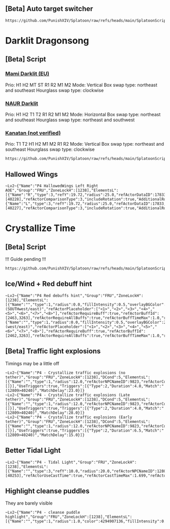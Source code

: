 ## [Beta] Auto target switcher
```
https://github.com/PunishXIV/Splatoon/raw/refs/heads/main/SplatoonScripts/Duties/Dawntrail/The%20Futures%20Rewritten/P4%20AutoTargetSwitcher.cs
```

# Darklit Dragonsong

## [Beta] Script

### [Mami Darklit (EU)](https://raidplan.io/plan/scWeh81_SDmJyOsn)
Prio: H1 H2 MT ST R1 R2 M1 M2
Mode: Vertical
Box swap type: northeast and southeast
Hourglass swap type: clockwise

### [NAUR Darklit](https://docs.google.com/presentation/d/1kFM5ggrIj86Mc2EcYS5RfFgF_pawSRk7-vryQmQb2Is/edit#slide=id.g31adfe2f526_0_115)
Prio: H1 H2 T1 T2 R1 R2 M1 M2
Mode: Horizontal
Box swap type: northeast and southeast
Hourglass swap type: northeast and southwest

### [Kanatan (not verified)](http://kanatan.info/archives/38608367.html)
Prio: T1 T2 H1 H2 M1 M2 R1 R2
Mode: Vertical
Box swap type: northeast and southeast
Hourglass swap type: clockwise

```
https://github.com/PunishXIV/Splatoon/raw/refs/heads/main/SplatoonScripts/Duties/Dawntrail/The%20Futures%20Rewritten/P4%20Darklit.cs
```

## Hallowed Wings
```
~Lv2~{"Name":"P4 HallowedWings Left Right AOE","Group":"FRU","ZoneLockH":[1238],"ElementsL":[{"Name":"R","type":3,"refY":19.72,"radius":25.0,"refActorDataID":17833,"refActorRequireCast":true,"refActorCastId":[40228],"refActorComparisonType":3,"includeRotation":true,"AdditionalRotation":1.5707964,"refActorTetherTimeMin":0.0,"refActorTetherTimeMax":0.0},{"Name":"L","type":3,"refY":19.72,"radius":25.0,"refActorDataID":17833,"refActorRequireCast":true,"refActorCastId":[40227],"refActorComparisonType":3,"includeRotation":true,"AdditionalRotation":4.712389,"refActorTetherTimeMin":0.0,"refActorTetherTimeMax":0.0}]}
```

# Crystallize Time

## [Beta] Script
!!! Guide pending !!!
```
https://github.com/PunishXIV/Splatoon/raw/refs/heads/main/SplatoonScripts/Duties/Dawntrail/The%20Futures%20Rewritten/P4%20Crystallize%20Time.cs
```

## Ice/Wind + Red debuff hint
```
~Lv2~{"Name":"P4 Red debuffs hint","Group":"FRU","ZoneLockH":[1238],"ElementsL":[{"Name":"","type":1,"radius":0.0,"fillIntensity":0.5,"overlayBGColor":2634023103,"overlayTextColor":4278255370,"overlayVOffset":1.0,"thicc":0.0,"overlayText":"Wind (SOUTHwest/east)","refActorPlaceholder":["<1>","<2>","<3>","<4>","<5>","<6>","<7>","<8>"],"refActorRequireBuff":true,"refActorBuffId":[2463,3263],"refActorRequireAllBuffs":true,"refActorBuffTimeMax":1.0,"refActorComparisonType":5,"refActorTetherTimeMin":0.0,"refActorTetherTimeMax":0.0},{"Name":"","type":1,"radius":0.0,"fillIntensity":0.5,"overlayBGColor":2634023094,"overlayTextColor":4294573824,"overlayVOffset":1.0,"thicc":0.0,"overlayText":"Ice (west/east)","refActorPlaceholder":["<1>","<2>","<3>","<4>","<5>","<6>","<7>","<8>"],"refActorRequireBuff":true,"refActorBuffId":[2462,3263],"refActorRequireAllBuffs":true,"refActorBuffTimeMax":1.0,"refActorComparisonType":5,"refActorTetherTimeMin":0.0,"refActorTetherTimeMax":0.0}]}
```

## [Beta] Traffic light explosions
Timings may be a little off
```
~Lv2~{"Name":"P4 - Crystallize traffic explosions (no tether)","Group":"FRU","ZoneLockH":[1238],"DCond":5,"ElementsL":[{"Name":"","type":1,"radius":12.0,"refActorNPCNameID":9823,"refActorComparisonType":6,"refActorTether":true,"refActorTetherTimeMin":0.0,"refActorTetherTimeMax":999.0,"refActorIsTetherInvert":true,"refActorTetherConnectedWithPlayer":[]}],"UseTriggers":true,"Triggers":[{"Type":2,"Duration":4.0,"Match":"(12809>40240)","MatchDelay":23.0}]}
~Lv2~{"Name":"P4 - Crystallize traffic explosions (Late tether)","Group":"FRU","ZoneLockH":[1238],"DCond":5,"ElementsL":[{"Name":"","type":1,"radius":12.0,"refActorNPCNameID":9823,"refActorComparisonType":6,"refActorTether":true,"refActorTetherTimeMin":0.0,"refActorTetherTimeMax":999.0,"refActorTetherParam2":133,"refActorTetherConnectedWithPlayer":[]}],"UseTriggers":true,"Triggers":[{"Type":2,"Duration":4.0,"Match":"(12809>40240)","MatchDelay":28.0}]}
~Lv2~{"Name":"P4 - Crystallize traffic explosions (Early tether)","Group":"FRU","ZoneLockH":[1238],"DCond":5,"ElementsL":[{"Name":"","type":1,"radius":12.0,"refActorNPCNameID":9823,"refActorComparisonType":6,"refActorTether":true,"refActorTetherTimeMin":0.0,"refActorTetherTimeMax":999.0,"refActorTetherParam2":134,"refActorTetherConnectedWithPlayer":[]}],"UseTriggers":true,"Triggers":[{"Type":2,"Duration":6.5,"Match":"(12809>40240)","MatchDelay":15.0}]}
```

## Better Tidal Light
```
~Lv2~{"Name":"P4 - Tidal Light","Group":"FRU","ZoneLockH":[1238],"ElementsL":[{"Name":"","type":3,"refY":10.0,"radius":20.0,"refActorNPCNameID":12809,"refActorRequireCast":true,"refActorCastId":[40253],"refActorUseCastTime":true,"refActorCastTimeMax":1.699,"refActorComparisonType":6,"includeRotation":true,"refActorTetherTimeMin":0.0,"refActorTetherTimeMax":0.0}]}
```

## Highlight cleanse puddles
They are barely visible
```
~Lv2~{"Name":"P4 - cleanse puddle highlight","Group":"FRU","ZoneLockH":[1238],"ElementsL":[{"Name":"","type":1,"radius":1.0,"color":4294907136,"fillIntensity":0.5,"thicc":4.0,"refActorDataID":2014529,"refActorComparisonType":3,"refActorTetherTimeMin":0.0,"refActorTetherTimeMax":0.0}]}
```
